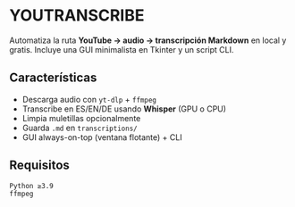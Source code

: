 # YOUTRANSCRIBE

Automatiza la ruta **YouTube → audio → transcripción Markdown** en local y gratis.
Incluye una GUI minimalista en Tkinter y un script CLI.

## Características
- Descarga audio con `yt-dlp` + `ffmpeg`
- Transcribe en ES/EN/DE usando **Whisper** (GPU o CPU)
- Limpia muletillas opcionalmente
- Guarda `.md` en `transcriptions/`
- GUI always-on-top (ventana flotante) + CLI

## Requisitos
```bash
Python ≥3.9
ffmpeg
